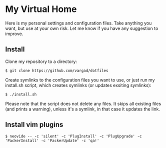 # My Virtual Home

Here is my personal settings and configuration files. Take anything you want,
but use at your own risk. Let me know if you have any suggestion to improve.

## Install

Clone my repository to a directory:

    $ git clone https://github.com/vargad/dotfiles

Create symlinks to the configuration files you want to use, or just run my
install.sh script, which creates symlinks (or updates exsiting symlinks):

    $ ./install.sh

Please note that the script does not delete any files. It skips all existing
files (and prints a warning), unless it's a symlink, in that case it updates
the link.


## Install vim plugins

    $ neovide -- -c 'silent' -c 'PlugInstall' -c 'PlugUpgrade' -c 'PackerInstall' -c 'PackerUpdate' -c 'qa!'
